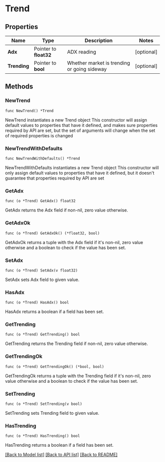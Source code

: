 # Trend

## Properties

Name | Type | Description | Notes
------------ | ------------- | ------------- | -------------
**Adx** | Pointer to **float32** | ADX reading | [optional] 
**Trending** | Pointer to **bool** | Whether market is trending or going sideway | [optional] 

## Methods

### NewTrend

`func NewTrend() *Trend`

NewTrend instantiates a new Trend object
This constructor will assign default values to properties that have it defined,
and makes sure properties required by API are set, but the set of arguments
will change when the set of required properties is changed

### NewTrendWithDefaults

`func NewTrendWithDefaults() *Trend`

NewTrendWithDefaults instantiates a new Trend object
This constructor will only assign default values to properties that have it defined,
but it doesn't guarantee that properties required by API are set

### GetAdx

`func (o *Trend) GetAdx() float32`

GetAdx returns the Adx field if non-nil, zero value otherwise.

### GetAdxOk

`func (o *Trend) GetAdxOk() (*float32, bool)`

GetAdxOk returns a tuple with the Adx field if it's non-nil, zero value otherwise
and a boolean to check if the value has been set.

### SetAdx

`func (o *Trend) SetAdx(v float32)`

SetAdx sets Adx field to given value.

### HasAdx

`func (o *Trend) HasAdx() bool`

HasAdx returns a boolean if a field has been set.

### GetTrending

`func (o *Trend) GetTrending() bool`

GetTrending returns the Trending field if non-nil, zero value otherwise.

### GetTrendingOk

`func (o *Trend) GetTrendingOk() (*bool, bool)`

GetTrendingOk returns a tuple with the Trending field if it's non-nil, zero value otherwise
and a boolean to check if the value has been set.

### SetTrending

`func (o *Trend) SetTrending(v bool)`

SetTrending sets Trending field to given value.

### HasTrending

`func (o *Trend) HasTrending() bool`

HasTrending returns a boolean if a field has been set.


[[Back to Model list]](../README.md#documentation-for-models) [[Back to API list]](../README.md#documentation-for-api-endpoints) [[Back to README]](../README.md)


